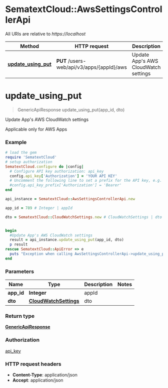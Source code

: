 # SematextCloud::AwsSettingsControllerApi

All URIs are relative to *https://localhost*

Method | HTTP request | Description
------------- | ------------- | -------------
[**update_using_put**](AwsSettingsControllerApi.md#update_using_put) | **PUT** /users-web/api/v3/apps/{appId}/aws | Update App&#39;s AWS CloudWatch settings


# **update_using_put**
> GenericApiResponse update_using_put(app_id, dto)

Update App's AWS CloudWatch settings

Applicable only for AWS Apps

### Example
```ruby
# load the gem
require 'SematextCloud'
# setup authorization
SematextCloud.configure do |config|
  # Configure API key authorization: api_key
  config.api_key['Authorization'] = 'YOUR API KEY'
  # Uncomment the following line to set a prefix for the API key, e.g. 'Bearer' (defaults to nil)
  #config.api_key_prefix['Authorization'] = 'Bearer'
end

api_instance = SematextCloud::AwsSettingsControllerApi.new

app_id = 789 # Integer | appId

dto = SematextCloud::CloudWatchSettings.new # CloudWatchSettings | dto


begin
  #Update App's AWS CloudWatch settings
  result = api_instance.update_using_put(app_id, dto)
  p result
rescue SematextCloud::ApiError => e
  puts "Exception when calling AwsSettingsControllerApi->update_using_put: #{e}"
end
```

### Parameters

Name | Type | Description  | Notes
------------- | ------------- | ------------- | -------------
 **app_id** | **Integer**| appId |
 **dto** | [**CloudWatchSettings**](CloudWatchSettings.md)| dto |

### Return type

[**GenericApiResponse**](GenericApiResponse.md)

### Authorization

[api_key](../README.md#api_key)

### HTTP request headers

 - **Content-Type**: application/json
 - **Accept**: application/json
